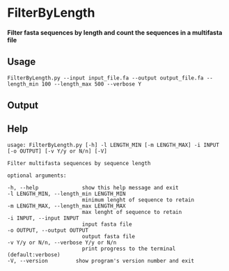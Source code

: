# FilterByLength

#### Filter fasta sequences by length and count the sequences in a multifasta file



## Usage

```
FilterByLength.py --input input_file.fa --output output_file.fa --length_min 100 --length_max 500 --verbose Y
```


## Output






## Help 


```
usage: FilterByLength.py [-h] -l LENGTH_MIN [-m LENGTH_MAX] -i INPUT [-o OUTPUT] [-v Y/y or N/n] [-V]

Filter multifasta sequences by sequence length

optional arguments: 

-h, --help           	show this help message and exit
-l LENGTH_MIN, --length_min LENGTH_MIN
                     	minimum lenght of sequence to retain
-m LENGTH_MAX, --length_max LENGTH_MAX
                     	max lenght of sequence to retain 
-i INPUT, --input INPUT      
						input fasta file
-o OUTPUT, --output OUTPUT         
						output fasta file  
-v Y/y or N/n, --verbose Y/y or N/n     
						print progress to the terminal (default:verbose)  
-V, --version         show program's version number and exit

```

